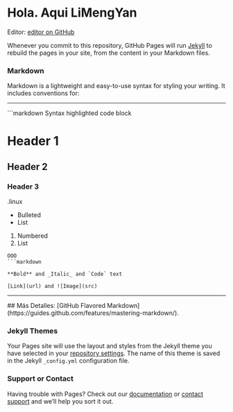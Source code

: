 # Hola. Aqui LiMengYan
Editor: [editor on GitHub](https://github.com/yanlimeng/TBannerG.linux/edit/gh-pages/index.md) 



Whenever you commit to this repository, GitHub Pages will run [Jekyll](https://jekyllrb.com/) to rebuild the pages in your site, from the content in your Markdown files.

### Markdown
Markdown is a lightweight and easy-to-use syntax for styling your writing. It includes conventions for:


<hr>
```markdown
Syntax highlighted code block

# Header 1
## Header 2
### Header 3

.linux
- Bulleted
- List

1. Numbered
2. List

```
OOO
```markdown

**Bold** and _Italic_ and `Code` text

[Link](url) and ![Image](src)
```
<hr>
## Más Detalles: [GitHub Flavored Markdown](https://guides.github.com/features/mastering-markdown/).






### Jekyll Themes
Your Pages site will use the layout and styles from the Jekyll theme you have selected in your [repository settings](https://github.com/yanlimeng/TBannerG.linux/settings). The name of this theme is saved in the Jekyll `_config.yml` configuration file.

### Support or Contact
Having trouble with Pages? Check out our [documentation](https://docs.github.com/categories/github-pages-basics/) or [contact support](https://support.github.com/contact) and we’ll help you sort it out.
